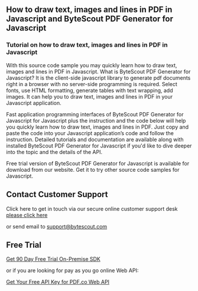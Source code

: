 ## How to draw text, images and lines in PDF in Javascript and ByteScout PDF Generator for Javascript

### Tutorial on how to draw text, images and lines in PDF in Javascript

With this source code sample you may quickly learn how to draw text, images and lines in PDF in Javascript. What is ByteScout PDF Generator for Javascript? It is the client-side javascript library to generate pdf documents right in a browser with no server-side programming is required. Select fonts, use HTML formatting, generate tables with text wrapping, add images. It can help you to draw text, images and lines in PDF in your Javascript application.

Fast application programming interfaces of ByteScout PDF Generator for Javascript for Javascript plus the instruction and the code below will help you quickly learn how to draw text, images and lines in PDF. Just copy and paste the code into your Javascript application’s code and follow the instruction. Detailed tutorials and documentation are available along with installed ByteScout PDF Generator for Javascript if you'd like to dive deeper into the topic and the details of the API.

Free trial version of ByteScout PDF Generator for Javascript is available for download from our website. Get it to try other source code samples for Javascript.

## Contact Customer Support

Click here to get in touch via our secure online customer support desk [please click here](https://bytescout.zendesk.com/hc/en-us/requests/new?subject=ByteScout%20PDF%20Generator%20for%20Javascript%20Question)

or send email to [support@bytescout.com](mailto:support@bytescout.com?subject=ByteScout%20PDF%20Generator%20for%20Javascript%20Question) 

## Free Trial

[Get 90 Day Free Trial On-Premise SDK](https://bytescout.com/download/web-installer?utm_source=github-readme)

or if you are looking for pay as you go online Web API:

[Get Your Free API Key for PDF.co Web API](https://pdf.co/documentation/api?utm_source=github-readme)